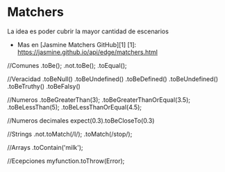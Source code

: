 # Matchers

La idea es poder cubrir la mayor cantidad de escenarios

- Mas en [Jasmine Matchers GitHub][1]
[1]: https://jasmine.github.io/api/edge/matchers.html

//Comunes
.toBe();
.not.toBe();
.toEqual();

//Veracidad
.toBeNull()
.toBeUndefined()
.toBeDefined()
.toBeUndefined()
.toBeTruthy() 
.toBeFalsy() 

//Numeros
.toBeGreaterThan(3);
.toBeGreaterThanOrEqual(3.5);
.toBeLessThan(5);
.toBeLessThanOrEqual(4.5);

//Numeros decimales
expect(0.3).toBeCloseTo(0.3)

//Strings
.not.toMatch(/I/);
.toMatch(/stop/);

//Arrays
.toContain('milk');

//Ecepciones
myfunction.toThrow(Error);